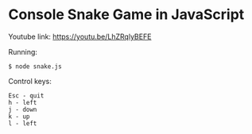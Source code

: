 
# Console Snake Game in JavaScript

Youtube link: https://youtu.be/LhZRqlyBEFE

Running:
```
$ node snake.js
```

Control keys:
```
Esc - quit
h - left
j - down
k - up
l - left
```
